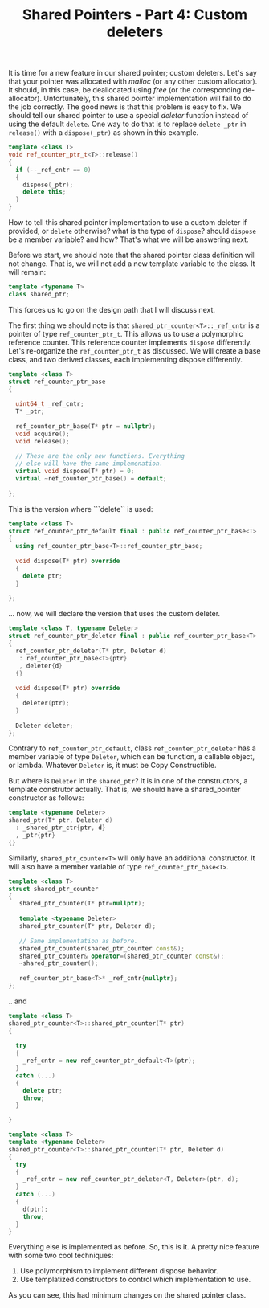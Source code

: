 ﻿---
layout: post
title: "Shared Pointers - Part 4: Custom deleters"
categories: C++
keywords: programming; C++
---

It is time for a new feature in our shared pointer; custom deleters. Let's say that your pointer was allocated with *malloc* (or any other custom allocator). It should, in this case, be deallocated using *free* (or the corresponding de-allocator).  Unfortunately, this shared pointer implementation will fail to do the job correctly.  The good news is that this problem is easy to fix. We should tell our shared pointer to use a special *deleter* function instead of using the default ``delete``.  One way to do that is to replace ```delete _ptr``` in ```release()``` with a  ```dispose(_ptr)``` as shown in this example. 

```cpp
template <class T> 
void ref_counter_ptr_t<T>::release()
{
  if (--_ref_cntr == 0) 
  { 
    dispose(_ptr);
    delete this;  
  }  
}
```

How to tell this shared pointer implementation to use a custom deleter if provided, or ``delete`` otherwise? what is the type of ``dispose``? should ``dispose`` be a member variable? and how? That's what we will be answering next. 

Before we start, we should note that the shared pointer class definition will not change. That is, we will not add a new template variable to the class. It will remain: 

```cpp
template <typename T>
class shared_ptr; 
```

This forces us to go on the design path that I will discuss next. 


The first thing we should note is that ```shared_ptr_counter<T>::_ref_cntr``` is a pointer of type  ```ref_counter_ptr_t```. This allows us to use a polymorphic reference counter. This reference counter implements ```dispose``` differently. Let's re-organize the ``ref_counter_ptr_t`` as discussed. We will create a base class, and two derived classes, each implementing dispose differently. 

```cpp
template <class T> 
struct ref_counter_ptr_base
{ 
  
  uint64_t _ref_cntr;    
  T* _ptr;    
 
  ref_counter_ptr_base(T* ptr = nullptr); 
  void acquire(); 
  void release();   
  
  // These are the only new functions. Everything 
  // else will have the same implemenation.  
  virtual void dispose(T* ptr) = 0; 
  virtual ~ref_counter_ptr_base() = default; 
 
};
```

This is the version where ```delete`` is used: 

```cpp
template <class T> 
struct ref_counter_ptr_default final : public ref_counter_ptr_base<T>
{
  using ref_counter_ptr_base<T>::ref_counter_ptr_base; 
  
  void dispose(T* ptr) override 
  { 
    delete ptr; 
  }
    
};
```

... now, we will declare the version that uses the custom deleter. 

```cpp
template <class T, typename Deleter> 
struct ref_counter_ptr_deleter final : public ref_counter_ptr_base<T>
{ 
  ref_counter_ptr_deleter(T* ptr, Deleter d)
   : ref_counter_ptr_base<T>{ptr} 
   , deleter{d}
  {} 
   
  void dispose(T* ptr) override 
  { 
    deleter(ptr); 
  }
  
  Deleter deleter; 
};
```

Contrary to ```ref_counter_ptr_default```,  class ```ref_counter_ptr_deleter``` has a member variable of type ``Deleter``, which can be function, a callable object, or lambda. Whatever ``Deleter`` is, it must be Copy Constructible. 

But where  is ``Deleter`` in the ``shared_ptr``? It is in one of the constructors, a template construtor actually.  That is, we should have a shared_pointer constructor as follows: 

```cpp
template <typename Deleter> 
shared_ptr(T* ptr, Deleter d)
  : _shared_ptr_ctr{ptr, d} 
  , _ptr{ptr} 
{} 
```


Similarly, ```shared_ptr_counter<T>``` will only have an additional constructor.  It will also have a member variable of type ```ref_counter_ptr_base<T>```.  

```cpp
template <class T> 
struct shared_ptr_counter 
{
   shared_ptr_counter(T* ptr=nullptr); 
   
   template <typename Deleter> 
   shared_ptr_counter(T* ptr, Deleter d); 
   
   // Same implementation as before. 
   shared_ptr_counter(shared_ptr_counter const&); 
   shared_ptr_counter& operator=(shared_ptr_counter const&); 
   ~shared_ptr_counter(); 
   
   ref_counter_ptr_base<T>* _ref_cntr{nullptr}; 
}; 
```

.. and 
```cpp
template <class T> 
shared_ptr_counter<T>::shared_ptr_counter(T* ptr) 
{ 
  
  try
  { 
    _ref_cntr = new ref_counter_ptr_default<T>(ptr); 
  } 
  catch (...)     
  { 
    delete ptr;  
    throw; 
  }   

} 

template <class T> 
template <typename Deleter>
shared_ptr_counter<T>::shared_ptr_counter(T* ptr, Deleter d)
{ 
  try
  { 
    _ref_cntr = new ref_counter_ptr_deleter<T, Deleter>(ptr, d); 
  } 
  catch (...)     
  { 
    d(ptr);   
    throw; 
  }  
} 
```

Everything else is implemented as before. So, this is it. A pretty nice feature with some two cool techniques: 

 1. Use polymorphism to implement different dispose behavior. 
 2. Use templatized constructors to control which implementation to use. 

As you can see, this had minimum changes on the shared pointer class. 
